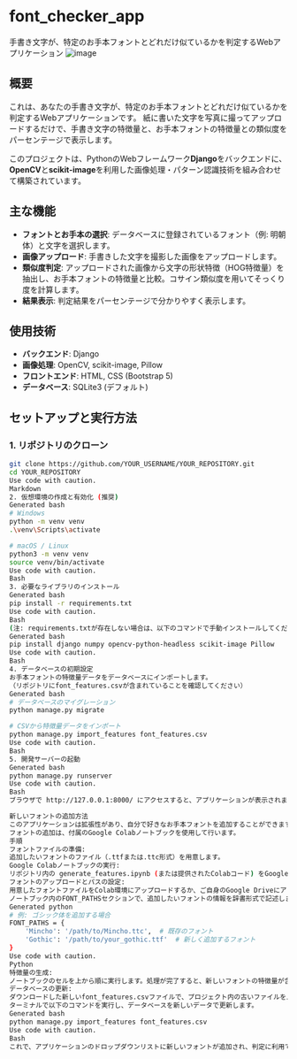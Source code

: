 # font_checker_app
手書き文字が、特定のお手本フォントとどれだけ似ているかを判定するWebアプリケーション
![image](https://github.com/user-attachments/assets/57de1a38-b875-444c-ae73-77f3fd95cd2b)

## 概要

これは、あなたの手書き文字が、特定のお手本フォントとどれだけ似ているかを判定するWebアプリケーションです。
紙に書いた文字を写真に撮ってアップロードするだけで、手書き文字の特徴量と、お手本フォントの特徴量との類似度をパーセンテージで表示します。

このプロジェクトは、PythonのWebフレームワーク**Django**をバックエンドに、**OpenCV**と**scikit-image**を利用した画像処理・パターン認識技術を組み合わせて構築されています。

## 主な機能

- **フォントとお手本の選択**: データベースに登録されているフォント（例: 明朝体）と文字を選択します。
- **画像アップロード**: 手書きした文字を撮影した画像をアップロードします。
- **類似度判定**: アップロードされた画像から文字の形状特徴（HOG特徴量）を抽出し、お手本フォントの特徴量と比較。コサイン類似度を用いてそっくり度を計算します。
- **結果表示**: 判定結果をパーセンテージで分かりやすく表示します。

## 使用技術

- **バックエンド**: Django
- **画像処理**: OpenCV, scikit-image, Pillow
- **フロントエンド**: HTML, CSS (Bootstrap 5)
- **データベース**: SQLite3 (デフォルト)

## セットアップと実行方法

### 1. リポジトリのクローン

```bash
git clone https://github.com/YOUR_USERNAME/YOUR_REPOSITORY.git
cd YOUR_REPOSITORY
Use code with caution.
Markdown
2. 仮想環境の作成と有効化 (推奨)
Generated bash
# Windows
python -m venv venv
.\venv\Scripts\activate

# macOS / Linux
python3 -m venv venv
source venv/bin/activate
Use code with caution.
Bash
3. 必要なライブラリのインストール
Generated bash
pip install -r requirements.txt
Use code with caution.
Bash
(注: requirements.txtが存在しない場合は、以下のコマンドで手動インストールしてください)
Generated bash
pip install django numpy opencv-python-headless scikit-image Pillow
Use code with caution.
Bash
4. データベースの初期設定
お手本フォントの特徴量データをデータベースにインポートします。
（リポジトリにfont_features.csvが含まれていることを確認してください）
Generated bash
# データベースのマイグレーション
python manage.py migrate

# CSVから特徴量データをインポート
python manage.py import_features font_features.csv
Use code with caution.
Bash
5. 開発サーバーの起動
Generated bash
python manage.py runserver
Use code with caution.
Bash
ブラウザで http://127.0.0.1:8000/ にアクセスすると、アプリケーションが表示されます。

新しいフォントの追加方法
このアプリケーションは拡張性があり、自分で好きなお手本フォントを追加することができます。
フォントの追加は、付属のGoogle Colabノートブックを使用して行います。
手順
フォントファイルの準備:
追加したいフォントのファイル（.ttfまたは.ttc形式）を用意します。
Google Colabノートブックの実行:
リポジトリ内の generate_features.ipynb (または提供されたColabコード) をGoogle Colaboratoryで開きます。
フォントのアップロードとパスの設定:
用意したフォントファイルをColab環境にアップロードするか、ご自身のGoogle Driveにアップロードします。
ノートブック内のFONT_PATHSセクションで、追加したいフォントの情報を辞書形式で記述します。キーにフォント名、値にフォントファイルのパスを指定してください。
Generated python
# 例: ゴシック体を追加する場合
FONT_PATHS = {
    'Mincho': '/path/to/Mincho.ttc',  # 既存のフォント
    'Gothic': '/path/to/your_gothic.ttf'  # 新しく追加するフォント
}
Use code with caution.
Python
特徴量の生成:
ノートブックのセルを上から順に実行します。処理が完了すると、新しいフォントの特徴量が含まれたfont_features.csvファイルが生成され、自動的にダウンロードされます。
データベースの更新:
ダウンロードした新しいfont_features.csvファイルで、プロジェクト内の古いファイルを上書きします。
ターミナルで以下のコマンドを実行し、データベースを新しいデータで更新します。
Generated bash
python manage.py import_features font_features.csv
Use code with caution.
Bash
これで、アプリケーションのドロップダウンリストに新しいフォントが追加され、判定に利用できるようになります。
